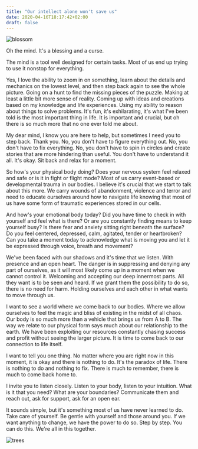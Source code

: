 ```yaml
---
title: "Our intellect alone won't save us"
date: 2020-04-16T18:17:42+02:00
draft: false
---
```


![blossom](/img/blossom_small.jpeg)

Oh the mind. It's a blessing and a curse. 

The mind is a tool well designed for certain tasks. Most of us end up trying to use it nonstop for everything. 

Yes, I love the ability to zoom in on something, learn about the details and mechanics on the lowest level, and then step back again to see the whole picture. Going on a hunt to find the missing pieces of the puzzle. Making at least a little bit more sense of reality. Coming up with ideas and creations based on my knowledge and life experiences. Using my ability to reason about things to solve problems. It's fun, it's exhilarating, it's what I've been told is the most important thing in life. It is important and crucial, but oh there is so much more that no one ever told me about.

My dear mind, I know you are here to help, but sometimes I need you to step back. Thank you. No, you don't have to figure everything out. No, you don't have to fix everything. No, you don't have to spin in circles and create stories that are more hindering than useful. You don't have to understand it all. It's okay. Sit back and relax for a moment.

So how's your physical body doing? Does your nervous system feel relaxed and safe or is it in fight or flight mode? Most of us carry event-based or developmental trauma in our bodies. I believe it's crucial that we start to talk about this more. We carry wounds of abandonment, violence and terror and need to educate ourselves around how to navigate life knowing that most of us have some form of traumatic experiences stored in our cells. 

And how's your emotional body today? Did you have time to check in with yourself and feel what is there? Or are you constantly finding means to keep yourself busy? Is there fear and anxiety sitting right beneath the surface? Do you feel centered, depressed, calm, agitated, tender or heartbroken? Can you take a moment today to acknowledge what is moving you and let it be expressed through voice, breath and movement?

We've been faced with our shadows and it's time that we listen. With presence and an open heart. The danger is in suppressing and denying any part of ourselves, as it will most likely come up in a moment when we cannot control it. Welcoming and accepting our deep innermost parts. All they want is to be seen and heard. If we grant them the possibility to do so, there is no need for harm. Holding ourselves and each other in what wants to move through us.

I want to see a world where we come back to our bodies. Where we allow ourselves to feel the magic and bliss of existing in the midst of all chaos. Our body is so much more than a vehicle that brings us from A to B. The way we relate to our physical form says much about our relationship to the earth. We have been exploiting our resources constantly chasing success and profit without seeing the larger picture. It is time to come back to our connection to life itself.

I want to tell you one thing. No matter where you are right now in this moment, it is okay and there is nothing to do. It's the paradox of life. There is nothing to do and nothing to fix. There is much to remember, there is much to come back home to. 

I invite you to listen closely. Listen to your body, listen to your intuition. What is it that you need? What are your boundaries? Communicate them and reach out, ask for support, ask for an open ear. 

It sounds simple, but it's something most of us have never learned to do. Take care of yourself. Be gentle with yourself and those around you. If we want anything to change, we have the power to do so. Step by step. You can do this. We're all in this together. 

![trees](/img/trees_small.jpeg)